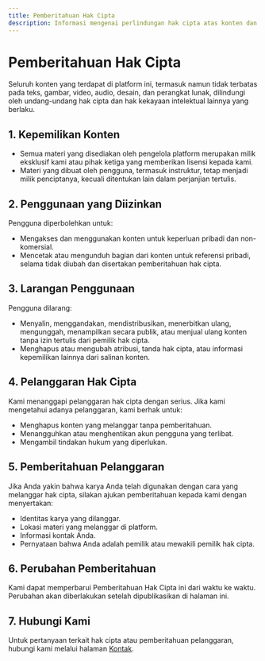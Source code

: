 ```yaml
---
title: Pemberitahuan Hak Cipta
description: Informasi mengenai perlindungan hak cipta atas konten dan materi di platform ini.
---
```


# Pemberitahuan Hak Cipta

Seluruh konten yang terdapat di platform ini, termasuk namun tidak terbatas pada teks, gambar, video, audio, desain, dan perangkat lunak, dilindungi oleh undang-undang hak cipta dan hak kekayaan intelektual lainnya yang berlaku.

## 1. Kepemilikan Konten

- Semua materi yang disediakan oleh pengelola platform merupakan milik eksklusif kami atau pihak ketiga yang memberikan lisensi kepada kami.
- Materi yang dibuat oleh pengguna, termasuk instruktur, tetap menjadi milik penciptanya, kecuali ditentukan lain dalam perjanjian tertulis.

## 2. Penggunaan yang Diizinkan

Pengguna diperbolehkan untuk:

- Mengakses dan menggunakan konten untuk keperluan pribadi dan non-komersial.
- Mencetak atau mengunduh bagian dari konten untuk referensi pribadi, selama tidak diubah dan disertakan pemberitahuan hak cipta.

## 3. Larangan Penggunaan

Pengguna dilarang:

- Menyalin, menggandakan, mendistribusikan, menerbitkan ulang, mengunggah, menampilkan secara publik, atau menjual ulang konten tanpa izin tertulis dari pemilik hak cipta.
- Menghapus atau mengubah atribusi, tanda hak cipta, atau informasi kepemilikan lainnya dari salinan konten.

## 4. Pelanggaran Hak Cipta

Kami menanggapi pelanggaran hak cipta dengan serius. Jika kami mengetahui adanya pelanggaran, kami berhak untuk:

- Menghapus konten yang melanggar tanpa pemberitahuan.
- Menangguhkan atau menghentikan akun pengguna yang terlibat.
- Mengambil tindakan hukum yang diperlukan.

## 5. Pemberitahuan Pelanggaran

Jika Anda yakin bahwa karya Anda telah digunakan dengan cara yang melanggar hak cipta, silakan ajukan pemberitahuan kepada kami dengan menyertakan:

- Identitas karya yang dilanggar.
- Lokasi materi yang melanggar di platform.
- Informasi kontak Anda.
- Pernyataan bahwa Anda adalah pemilik atau mewakili pemilik hak cipta.

## 6. Perubahan Pemberitahuan

Kami dapat memperbarui Pemberitahuan Hak Cipta ini dari waktu ke waktu. Perubahan akan diberlakukan setelah dipublikasikan di halaman ini.

## 7. Hubungi Kami

Untuk pertanyaan terkait hak cipta atau pemberitahuan pelanggaran, hubungi kami melalui halaman [Kontak](/hubungi-kami).
